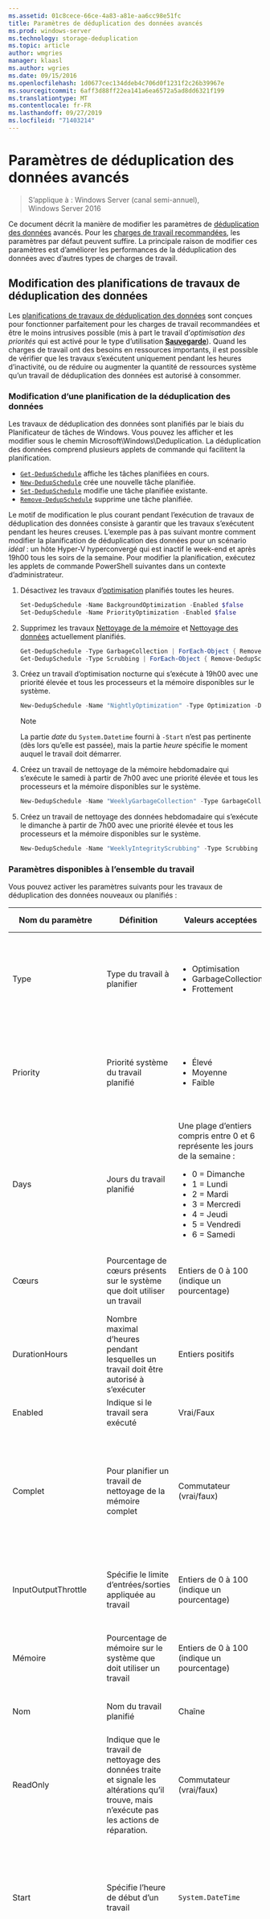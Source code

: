 ```yaml
---
ms.assetid: 01c8cece-66ce-4a83-a81e-aa6cc98e51fc
title: Paramètres de déduplication des données avancés
ms.prod: windows-server
ms.technology: storage-deduplication
ms.topic: article
author: wmgries
manager: klaasl
ms.author: wgries
ms.date: 09/15/2016
ms.openlocfilehash: 1d0677cec134ddeb4c706d0f1231f2c26b39967e
ms.sourcegitcommit: 6aff3d88ff22ea141a6ea6572a5ad8dd6321f199
ms.translationtype: MT
ms.contentlocale: fr-FR
ms.lasthandoff: 09/27/2019
ms.locfileid: "71403214"
---
```

# <a name="advanced-data-deduplication-settings"></a>Paramètres de déduplication des données avancés

> S’applique à : Windows Server (canal semi-annuel), Windows Server 2016

Ce document décrit la manière de modifier les paramètres de [déduplication des données](overview.md) avancés. Pour les [charges de travail recommandées](install-enable.md#enable-dedup-candidate-workloads), les paramètres par défaut peuvent suffire. La principale raison de modifier ces paramètres est d’améliorer les performances de la déduplication des données avec d’autres types de charges de travail.

## <a id="modifying-job-schedules"></a>Modification des planifications de travaux de déduplication des données
Les [planifications de travaux de déduplication des données](understand.md#job-info) sont conçues pour fonctionner parfaitement pour les charges de travail recommandées et être le moins intrusives possible (mis à part le travail d’*optimisation des priorités* qui est activé pour le type d’utilisation [**Sauvegarde**](understand.md#usage-type-backup)). Quand les charges de travail ont des besoins en ressources importants, il est possible de vérifier que les travaux s’exécutent uniquement pendant les heures d’inactivité, ou de réduire ou augmenter la quantité de ressources système qu’un travail de déduplication des données est autorisé à consommer.

### <a id="modifying-job-schedules-change-schedule"></a>Modification d’une planification de la déduplication des données
Les travaux de déduplication des données sont planifiés par le biais du Planificateur de tâches de Windows. Vous pouvez les afficher et les modifier sous le chemin Microsoft\Windows\Deduplication. La déduplication des données comprend plusieurs applets de commande qui facilitent la planification.
* [`Get-DedupSchedule`](https://technet.microsoft.com/library/hh848446.aspx) affiche les tâches planifiées en cours.
* [`New-DedupSchedule`](https://technet.microsoft.com/library/hh848445.aspx) crée une nouvelle tâche planifiée.
* [`Set-DedupSchedule`](https://technet.microsoft.com/library/hh848447.aspx) modifie une tâche planifiée existante.
* [`Remove-DedupSchedule`](https://technet.microsoft.com/library/hh848451.aspx) supprime une tâche planifiée.

Le motif de modification le plus courant pendant l’exécution de travaux de déduplication des données consiste à garantir que les travaux s’exécutent pendant les heures creuses. L’exemple pas à pas suivant montre comment modifier la planification de déduplication des données pour un scénario *idéal* : un hôte Hyper-V hyperconvergé qui est inactif le week-end et après 19h00 tous les soirs de la semaine. Pour modifier la planification, exécutez les applets de commande PowerShell suivantes dans un contexte d’administrateur.

1. Désactivez les travaux d’[optimisation](understand.md#job-info-optimization) planifiés toutes les heures.  
    ```PowerShell
    Set-DedupSchedule -Name BackgroundOptimization -Enabled $false
    Set-DedupSchedule -Name PriorityOptimization -Enabled $false
    ```

2. Supprimez les travaux [Nettoyage de la mémoire](understand.md#job-info-gc) et [Nettoyage des données](understand.md#job-info-scrubbing) actuellement planifiés.
    ```PowerShell
    Get-DedupSchedule -Type GarbageCollection | ForEach-Object { Remove-DedupSchedule -InputObject $_ }
    Get-DedupSchedule -Type Scrubbing | ForEach-Object { Remove-DedupSchedule -InputObject $_ }
    ```

3. Créez un travail d’optimisation nocturne qui s’exécute à 19h00 avec une priorité élevée et tous les processeurs et la mémoire disponibles sur le système.
    ```PowerShell
    New-DedupSchedule -Name "NightlyOptimization" -Type Optimization -DurationHours 11 -Memory 100 -Cores 100 -Priority High -Days @(1,2,3,4,5) -Start (Get-Date "2016-08-08 19:00:00")
    ```

    >[!NOTE]  
    > La partie *date* du `System.Datetime` fourni à `-Start` n’est pas pertinente (dès lors qu’elle est passée), mais la partie *heure* spécifie le moment auquel le travail doit démarrer.
4. Créez un travail de nettoyage de la mémoire hebdomadaire qui s’exécute le samedi à partir de 7h00 avec une priorité élevée et tous les processeurs et la mémoire disponibles sur le système.
    ```PowerShell
    New-DedupSchedule -Name "WeeklyGarbageCollection" -Type GarbageCollection -DurationHours 23 -Memory 100 -Cores 100 -Priority High -Days @(6) -Start (Get-Date "2016-08-13 07:00:00")
    ```

5. Créez un travail de nettoyage des données hebdomadaire qui s’exécute le dimanche à partir de 7h00 avec une priorité élevée et tous les processeurs et la mémoire disponibles sur le système.
    ```PowerShell
    New-DedupSchedule -Name "WeeklyIntegrityScrubbing" -Type Scrubbing -DurationHours 23 -Memory 100 -Cores 100 -Priority High -Days @(0) -Start (Get-Date "2016-08-14 07:00:00")
    ```

### <a id="modifying-job-schedules-available-settings"></a>Paramètres disponibles à l’ensemble du travail
Vous pouvez activer les paramètres suivants pour les travaux de déduplication des données nouveaux ou planifiés :

<table>
    <thead>
        <tr>
            <th style="min-width:125px">Nom du paramètre</th>
            <th>Définition</th>
            <th>Valeurs acceptées</th>
            <th>Pourquoi définir cette valeur ?</th>
        </tr>
    </thead>
    <tbody>
        <tr>
            <td>Type</td>
            <td>Type du travail à planifier</td>
            <td>
                <ul>
                    <li>Optimisation</li>
                    <li>GarbageCollection</li>
                    <li>Frottement</li>
                </ul>
            </td>
            <td>Cette valeur est requise parce qu’il s’agit du type de travail que vous voulez planifier. Cette valeur n’est pas modifiable une fois que la tâche a été planifiée.</td>
        </tr>
        <tr>
            <td>Priority</td>
            <td>Priorité système du travail planifié</td>
            <td>
                <ul>
                    <li>Élevé</li>
                    <li>Moyenne</li>
                    <li>Faible</li>
                </ul>
            </td>
            <td>Cette valeur aide le système à déterminer comment allouer du temps processeur. <em>Haute</em> utilise plus de temps processeur, <em>faible</em> en utilise moins.</td>
        </tr>
        <tr>
            <td>Days</td>
            <td>Jours du travail planifié</td>
            <td>Une plage d’entiers compris entre 0 et 6 représente les jours de la semaine :<ul>
                <li>0 = Dimanche</li>
                <li>1 = Lundi</li>
                <li>2 = Mardi</li>
                <li>3 = Mercredi</li>
                <li>4 = Jeudi</li>
                <li>5 = Vendredi</li>
                <li>6 = Samedi</li>
            </ul></td>
            <td>Les tâches planifiées doivent s’exécuter au moins un jour.</td>
        </tr>
        <tr>
            <td>Cœurs</td>
            <td>Pourcentage de cœurs présents sur le système que doit utiliser un travail</td>
            <td>Entiers de 0 à 100 (indique un pourcentage)</td>
            <td>Pour contrôler le niveau d’impact d’un travail sur les ressources de calcul sur le système</td>
        </tr>
        <tr>
            <td>DurationHours</td>
            <td>Nombre maximal d’heures pendant lesquelles un travail doit être autorisé à s’exécuter</td>
            <td>Entiers positifs</td>
            <td>Pour empêcher une tâche d’être exécutée dans&#39;des heures de travail non inactives</td>
        </tr>
        <tr>
            <td>Enabled</td>
            <td>Indique si le travail sera exécuté</td>
            <td>Vrai/Faux</td>
            <td>Pour désactiver un travail sans le supprimer</td>
        </tr>
        <tr>
            <td>Complet</td>
            <td>Pour planifier un travail de nettoyage de la mémoire complet</td>
            <td>Commutateur (vrai/faux)</td>
            <td>Par défaut, chaque quatrième travail est un travail de nettoyage de la mémoire complet. Avec ce commutateur, vous pouvez planifier un nettoyage de la mémoire complet pour qu’il s’effectue plus souvent.</td>
        </tr>
        <tr>
            <td>InputOutputThrottle</td>
            <td>Spécifie le limite d’entrées/sorties appliquée au travail</td>
            <td>Entiers de 0 à 100 (indique un pourcentage)</td>
            <td>La limitation garantit que les travaux&#39;n’interfèrent pas avec les autres processus nécessitant beaucoup d’e/s.</td>
        </tr>
        <tr>
            <td>Mémoire</td>
            <td>Pourcentage de mémoire sur le système que doit utiliser un travail</td>
            <td>Entiers de 0 à 100 (indique un pourcentage)</td>
            <td>Pour contrôler le niveau d’impact d’un travail sur les ressources mémoire du système</td>
        </tr>
        <tr>
            <td>Nom</td>
            <td>Nom du travail planifié</td>
            <td>Chaîne</td>
            <td>Un travail doit porter un nom identifiable de façon unique.</td>
        </tr>
        <tr>
            <td>ReadOnly</td>
            <td>Indique que le travail de nettoyage des données traite et signale les altérations qu’il trouve, mais n’exécute pas les actions de réparation.</td>
            <td>Commutateur (vrai/faux)</td>
            <td>Vous voulez restaurer manuellement les fichiers qui se trouvent sur des sections incorrectes du disque.</td>
        </tr>
        <tr>
            <td>Start</td>
            <td>Spécifie l’heure de début d’un travail</td>
            <td><code>System.DateTime</code></td>
            <td>La partie <em>Date</em> du <code>System.Datetime</code> fournie pour <em>Démarrer</em> n’est pas pertinente (aussi longtemps qu'&#39;elle se trouve dans le passé), mais la partie <em>heure</em> spécifie le moment où le travail doit démarrer.</td>
        </tr>
        <tr>
            <td>StopWhenSystemBusy</td>
            <td>Spécifie si la déduplication des données doit s’arrêter si le système est occupé</td>
            <td>Commutateur (Vrai/Faux)</td>
            <td>Ce commutateur vous permet de contrôler le comportement de la déduplication des données : ce contrôle s’avère particulièrement important si vous voulez exécuter la déduplication des données pendant que votre charge de travail n’est pas inactive.</td>
        </tr>
    </tbody>
</table>

## <a id="modifying-volume-settings"></a>Modification des paramètres à l’ensemble du volume de la déduplication des données
### <a id="modifying-volume-settings-how-to-toggle"></a>Basculement des paramètres de volume
Vous pouvez définir les paramètres par défaut à l’échelle du volume de la déduplication des données par le biais du [type d’utilisation](understand.md#usage-type) que vous sélectionnez quand vous activez une déduplication pour un volume. La déduplication des données comprend des applets de commande qui facilitent la modification des paramètres à l’échelle du volume :

* [`Get-DedupVolume`](https://technet.microsoft.com/library/hh848448.aspx)
* [`Set-DedupVolume`](https://technet.microsoft.com/library/hh848438.aspx)

Les principales raisons de modifier les paramètres de volume du type d’utilisation sélectionné sont d’améliorer les performances de lecture de certains fichiers spécifiques (par exemple, des fichiers multimédias ou d’autres types de fichiers déjà compressés) ou d’ajuster la déduplication des données en vue d’optimiser votre charge de travail particulière. L’exemple suivant montre comment modifier les paramètres de volume de la déduplication des données pour une charge de travail qui ressemble de près à une charge de travail de serveur de fichiers à usage général, mais qui utilise des fichiers volumineux souvent modifiés.

1. Consultez les paramètres de volume actuels du volume partagé de cluster 1.
    ```PowerShell
    Get-DedupVolume -Volume C:\ClusterStorage\Volume1 | Select *
    ```

2. Activez OptimizePartialFiles sur le volume partagé de cluster 1 pour que la stratégie MinimumFileAge s’applique aux sections du fichier plutôt qu’à l’intégralité du fichier. Ainsi, la majorité du fichier est optimisée même si les sections du fichier changent régulièrement.
    ```PowerShell
    Set-DedupVolume -Volume C:\ClusterStorage\Volume1 -OptimizePartialFiles
    ```

### <a id="modifying-volume-settings-available-settings"></a>Paramètres disponibles à l’ensemble du volume
<table>
    <thead>
        <tr>
            <th style="min-width:125px">Nom du paramètre</th>
            <th>Définition</th>
            <th>Valeurs acceptées</th>
            <th>Pourquoi modifier cette valeur ?</th>
        </tr>
    </thead>
    <tbody>
        <tr>
            <td>ChunkRedundancyThreshold</td>
            <td>Nombre de fois qu’un bloc est référencé avant d’être dupliqué dans la section de la zone réactive du magasin de blocs. La valeur de la section Hotspot est que les segments &quot;hot @ no__t-1 qui sont référencés ont souvent plusieurs chemins d’accès pour améliorer le temps d’accès.</td>
            <td>Entiers positifs</td>
            <td>La principale raison de modifier ce nombre est d’accroître le taux de réduction pour les volumes à duplication élevée. En général, la valeur par défaut (100) est le paramètre recommandé, et vous&#39;devez le modifier.</td>
        </tr>
        <tr>
            <td>ExcludeFileType</td>
            <td>Types de fichiers exclus de l’optimisation</td>
            <td>Tableau des extensions de fichiers</td>
            <td>Certains types de fichiers, en particulier les fichiers multimédias ou les fichiers déjà compressés, ne tirent pas beaucoup parti d’une optimisation. Ce paramètre vous permet de configurer les types exclus.</td>
        </tr>
        <tr>
            <td>ExcludeFolder</td>
            <td>Spécifie les chemins de dossiers à ne pas considérer pour l’optimisation</td>
            <td>Tableau des chemins de dossiers</td>
            <td>Si vous voulez améliorer les performances ou empêcher le contenu de certains chemins d’être optimisé, vous pouvez exclure des chemins sur le volume pour ne pas les prendre en considération pour l’optimisation.</td>
        </tr>
        <tr>
            <td>InputOutputScale</td>
            <td>Spécifie le niveau de parallélisation des E/S (files d’attente d’E/S) que la déduplication des données doit utiliser sur un volume pendant un travail de post-traitement</td>
            <td>Entiers positifs compris entre 1 et 36</td>
            <td>La principale raison de modifier cette valeur est de réduire l’impact sur les performances d’une charge de travail à E/S élevées en limitant le nombre de files d’attente d’E/S que la déduplication des données est autorisée à utiliser sur un volume. Notez que la modification de ce paramètre par défaut peut entraîner l’exécution lente&#39;des travaux de la déduplication des données.</td>
        </tr>
        <tr>
            <td>MinimumFileAgeDays</td>
            <td>Nombre de jours après la création du fichier à partir duquel le fichier est considéré comme conforme à la stratégie d’optimisation.</td>
            <td>Entiers positifs (zéro compris)</td>
            <td>Les types d’utilisation <strong>Par défaut</strong> et <strong>Hyper-v</strong> définissent cette valeur à 3 pour maximiser les performances sur les fichiers à chaud ou récemment créés. Vous pouvez modifier cette valeur si vous voulez que la déduplication des données soit plus agressive ou si la latence supplémentaire associée à la déduplication ne vous dérange pas.</td>
        </tr>
        <tr>
            <td>MinimumFileSize</td>
            <td>Taille de fichier minimale qu’un fichier doit avoir pour être considéré comme conforme à la stratégie d’optimisation</td>
            <td>Entiers positifs (octets) supérieurs à 32 Ko</td>
            <td>La principale raison de modifier cette valeur est d’exclure les petits fichiers dont la valeur d’optimisation est limitée pour économiser du temps de calcul.</td>
        </tr>
        <tr>
            <td>NoCompress</td>
            <td>Indique si les blocs doivent être compressées avant d’être placés dans le magasin de blocs</td>
            <td>Vrai/Faux</td>
            <td>Certains types de fichiers, notamment les fichiers multimédias et les types de fichiers déjà compressés, peuvent ne pas se compresser très bien. Ce paramètre vous permet de désactiver la compression de tous les fichiers sur le volume. Il s’avère idéal si vous optimisez un jeu de données qui comporte un grand nombre de fichiers déjà compressés.</td>
        </tr>
        <tr>
            <td>NoCompressionFileType</td>
            <td>Types de fichiers dont les blocs ne doivent pas être compressés avant d’aller dans le magasin de blocs</td>
            <td>Tableau des extensions de fichiers</td>
            <td>Certains types de fichiers, notamment les fichiers multimédias et les types de fichiers déjà compressés, peuvent ne pas se compresser très bien. Ce paramètre permet de désactiver la compression pour ces fichiers, ce qui économise des ressources processeur.</td>
        </tr>
        <tr>
            <td>OptimizeInUseFiles</td>
            <td>Quand ce paramètre est activé, les fichiers qui ont des descripteurs actifs sont considérés comme conformes à la stratégie d’optimisation.</td>
            <td>Vrai/Faux</td>
            <td>Activez ce paramètre si votre charge de travail garde des fichiers ouverts pendant de longues périodes. Si ce paramètre n’est pas activé, un fichier ne peut jamais être optimisé si la charge de travail y a un handle ouvert,&#39;même s’il n’ajoute que des données à la fin.</td>
        </tr>
        <tr>
            <td>OptimizePartialFiles</td>
            <td>Quand ce paramètre est activé, la valeur MinimumFileAge s’applique aux blocs d’un fichier plutôt qu’à l’intégralité du fichier.</td>
            <td>Vrai/Faux</td>
            <td>Activez ce paramètre si votre charge de travail fonctionne avec des fichiers volumineux, souvent modifiés, dont la plupart du contenu reste intacte. Si ce paramètre n’était pas activé, ces fichiers ne seraient jamais optimisés, car ils n’arrêteraient pas d’être modifiés, même si la plupart de leur contenu était prête à être optimisée.</td>
        </tr>
        <tr>
            <td>Vérifier</td>
            <td>Quand ce paramètre est activé, si le hachage d’un bloc correspond à un bloc déjà présent dans le magasin de blocs, les blocs sont comparés octet par octet pour vérifier qu’ils sont identiques.</td>
            <td>Vrai/Faux</td>
            <td>Il s’agit d’une fonctionnalité d’intégrité qui veille à ce que l’algorithme de hachage qui compare les blocs ne fasse pas d’erreur en comparant deux blocs de données qui sont en fait différents mais qui ont le même hachage. Dans la pratique, cette situation est extrêmement improbable. L’activation de la fonctionnalité de vérification surcharge considérablement le travail d’optimisation.</td>
        </tr>
    </tbody>
</table>

## <a id="modifying-dedup-system-settings"></a>Modification des paramètres système de la déduplication des données
La déduplication des données possède des paramètres à l’échelle du système supplémentaires que vous pouvez configurer par le biais du [Registre](https://technet.microsoft.com/library/cc755256(v=ws.11).aspx). Ces paramètres s’appliquent à tous les travaux et volumes qui s’exécutent sur le système. Une attention particulière doit être donnée à chaque modification du Registre.

Par exemple, vous voulez peut-être désactiver le nettoyage de la mémoire complet. Vous trouverez plus d’informations sur l’utilité d’une telle opération pour votre scénario dans le [Forum aux questions](#faq-why-disable-full-gc). Pour modifier le Registre avec PowerShell :

* Si la déduplication des données est en cours d’exécution dans un cluster :
    ```PowerShell
    Set-ItemProperty -Path HKLM:\System\CurrentControlSet\Services\ddpsvc\Settings -Name DeepGCInterval -Type DWord -Value 0xFFFFFFFF
    Set-ItemProperty -Path HKLM:\CLUSTER\Dedup -Name DeepGCInterval -Type DWord -Value 0xFFFFFFFF
    ```

* Si la déduplication des données n’est pas en cours d’exécution dans un cluster :
    ```PowerShell
    Set-ItemProperty -Path HKLM:\System\CurrentControlSet\Services\ddpsvc\Settings -Name DeepGCInterval -Type DWord -Value 0xFFFFFFFF
    ```

### <a id="modifying-dedup-system-settings-available-settings"></a>Paramètres disponibles à l’ensemble du système
<table>
    <thead>
        <tr>
            <th style="min-width:125px">Nom du paramètre</th>
            <th>Définition</th>
            <th>Valeurs acceptées</th>
            <th>Pourquoi modifier ce paramètre ?</th>
        </tr>
    </thead>
    <tbody>
        <tr>
            <td>WlmMemoryOverPercentThreshold</td>
            <td>Ce paramètre permet aux travaux d’utiliser plus de mémoire que la déduplication des données ne juge réellement disponible. Par exemple, un paramètre de 300 signifie que le travail doit utiliser le triple de la mémoire affectée pour être annulé.</td>
            <td>Entiers positifs (une valeur de 300 signifie 300 % ou triple)</td>
            <td>Si vous avez une autre tâche qui s’arrête si la déduplication des données prend plus de mémoire</td>
        </tr>
        <tr>
            <td>DeepGCInterval</td>
            <td>Ce paramètre configure l’intervalle auquel les travaux de nettoyage de la mémoire réguliers deviennent des <a href="advanced-settings.md#faq-full-v-regular-gc" data-raw-source="[full Garbage Collection jobs](advanced-settings.md#faq-full-v-regular-gc)">travaux de nettoyage de la mémoire complet</a>. Le paramètre n signifie que tous les n<sup>ièmes</sup> travaux sont un travail de nettoyage de la mémoire complet. Notez que le nettoyage de la mémoire complet est toujours désactivé (quelle que soit la valeur de Registre) pour les volumes avec le <a href="understand.md#usage-type-backup" data-raw-source="[Backup Usage Type](understand.md#usage-type-backup)">Type d’utilisation Sauvegarde</a>. <code>Start-DedupJob -Type GarbageCollection -Full</code> peut être utilisé si le garbage collection complet est souhaité sur un volume de sauvegarde.</td>
            <td>Entiers (-1 = désactivé)</td>
            <td>Consultez cette <a href="advanced-settings.md#faq-why-disable-full-gc" data-raw-source="[this frequently asked question](advanced-settings.md#faq-why-disable-full-gc)">question du Forum aux questions</a>.</td>
        </tr>
    </tbody>
</table>

## <a id="faq"></a>Forum aux questions
<a id="faq-use-responsibly"></a>**I a modifié un paramètre de déduplication des données et les tâches sont lentes ou ne se terminent pas, ou les performances de la charge de travail diminuent. Pourquoi ?**  
Ces paramètres vous confèrent beaucoup de pouvoir sur l’exécution de la déduplication des données. Utilisez-les de manière responsable et [surveillez les performances](run.md#monitoring-dedup).

<a id="faq-running-dedup-jobs-manually"></a>**Je souhaite exécuter un travail de déduplication des données pour le moment, mais je ne veux pas créer une nouvelle planification, puis-je faire cela ?**  
Oui, [tous les travaux peuvent être exécutés manuellement](run.md#running-dedup-jobs-manually).

<a id="faq-full-v-regular-gc"></a>**Quelle est la différence entre le garbage collection complet et normal ?**  
Il existe deux types de [nettoyage de la mémoire ](understand.md#job-info-gc):

- Le *nettoyage normal* utilise un algorithme statistique pour rechercher les blocs non référencés volumineux qui remplissent certains critères (mémoire et E/S par seconde faibles). Le nettoyage de la mémoire normal compacte un conteneur de magasin de blocs uniquement si un pourcentage minimal de blocs n’est pas référencé. Ce type de nettoyage de la mémoire s’exécute beaucoup plus vite et utilise moins de ressources que le nettoyage de la mémoire complet. La planification par défaut du travail de nettoyage de la mémoire normal prévoit une exécution une fois par semaine.
- Le *nettoyage de la mémoire complet* effectue un travail beaucoup plus approfondi de recherche des blocs non référencés et de libération d’espace disque. Le nettoyage de la mémoire complet compacte chaque conteneur même si un seul bloc dans le conteneur n’est pas référencé. Le nettoyage de la mémoire complet libère également de l’espace éventuellement en cours d’utilisation, en cas d’incident ou de problème d’alimentation pendant un travail d’optimisation. Les travaux de nettoyage de la mémoire complet récupèrent 100 pour cent de l’espace disponible récupérable sur un volume dédupliqué en exigeant plus de temps et de ressources système qu’un travail de nettoyage de la mémoire normal. En général, le travail de nettoyage de la mémoire complet recherche et libère jusqu’à 5 pour cent de données non référencées en plus qu’un travail de nettoyage de la mémoire normal. La planification par défaut du travail de nettoyage de la mémoire complet prévoit une exécution tous les quatre nettoyages de la mémoire planifiés.

<a id="faq-why-disable-full-gc"></a>**Pourquoi voulez-vous désactiver le garbage collection complet ?**  
- Le travail de nettoyage de la mémoire complet peut avoir des effets négatifs sur la durée de vie des clichés instantanés du volume et la taille de la sauvegarde incrémentielle. Les charges de travail à forte évolution ou gourmandes en E/S peuvent voir leurs performances se dégrader à cause des travaux de nettoyage de la mémoire complet.           
- Vous pouvez exécuter manuellement un travail de nettoyage de la mémoire complet depuis PowerShell pour nettoyer les fuites si vous savez que votre système a subi un incident.
